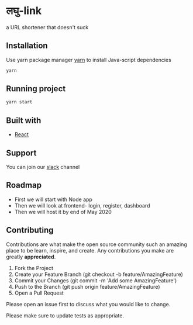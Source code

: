#  लघु-link
a URL shortener that doesn't suck

## Installation

Use yarn package manager [yarn](https://classic.yarnpkg.com/en/docs/install/#debian-stable) to install Java-script dependencies

```sh
yarn
```

## Running project

```sh
yarn start
```

## Built with
* [React](https://reactjs.org/)

## Support
You can join our [slack](https://join.slack.com/t/eduatlas/shared_invite/zt-d3zj8j0h-JDXxNMz8NJISotj8vOQ7mw) channel 

## Roadmap
* First we will start with Node app
* Then we will look at frontend- login, register, dashboard
* Then we will host it by end of May 2020

## Contributing
Contributions are what make the open source community such an amazing place to be learn, inspire, and create. Any contributions you make are greatly **appreciated**.

 1.   Fork the Project
 2.  Create your Feature Branch (git checkout -b feature/AmazingFeature)
 3.  Commit your Changes (git commit -m 'Add some AmazingFeature')
 4.   Push to the Branch (git push origin feature/AmazingFeature)
 5.   Open a Pull Request

Please open an issue first to discuss what you would like to change.

Please make sure to update tests as appropriate.

